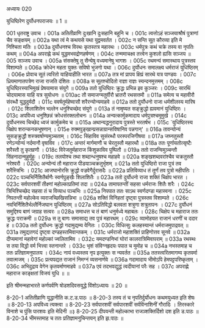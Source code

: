 अध्यायः 020

युधिष्ठिरेण दुर्योधनपराजयः ॥ 1 ॥

001	धृतराष्ट्र उवाच ।
001a	अतितीव्राणि दुःखानि दुःसहानि बहूनि च ।
001c	त्वत्तोऽहं सञ्जयाश्रौषं पुत्राणां चैव सङ्क्षयम् ॥
002a	यथा त्वं मे कथयसे यथा युद्वमवर्तत ।
002c	न सन्ति सूत कौरव्या इति मे निश्चिता मतिः ॥
003a	दुर्योधनश्च विरथः कृतस्तत्र महारथः ।
003c	धर्मपुत्रः कथं चक्रे तस्य वा नृपतिः कथम् ॥
004a	अपराह्णे कथं युद्धमभवद्रोणहर्षणम् ।
004c	तन्ममाचक्ष्व तत्त्वेन कुशलो ह्यसि सञ्जय ॥
005	सञ्जय उवाच ।
005a	संसक्तेषु तु सैन्येषु वध्यमानेषु भागशः ।
005c 	रथमन्यं समास्थाय पुत्रस्तव विशाम्पते ॥
006a	क्रोधेन महता युक्तः सविषो भुजगो यथा ।
006c	दुर्योधनः समालक्ष्य धर्मराजं युधिष्ठिरम् ।
006e	प्रोवाच सूतं त्वरितो याहियाहीति भारत ॥
007a	तत्र मां प्रापय क्षिप्रं सारथे यत्र पाण्डवः ।
007c	ध्रियमाणातपत्रेण राजा राजति दंशितः ॥
008a	स सूतश्चोदितो राज्ञा राज्ञः स्यन्दनमुत्तमम् ।
008c	युधिष्ठिरस्याभिमुखं प्रेषयामास संयुगे ॥
009a	ततो युधिष्ठिरः क्रुद्धः प्रभिन्न इव कुञ्जरः ।
009c	सारथिं चोदयामास याहि यत्र सुयोधनः ॥
010ac	तौ समाजग्मतुर्वीरौ भ्रातरौ रथसत्तमौ ॥
011a	समेत्य च महावीरौ संरब्धौ युद्धदुर्मदौ ।
011c	ववर्षतुर्महेष्वासौ शरैरन्योन्यमाहवे ॥
012a	ततो दुर्योधनो राजा धर्मशीलस्य मारिष ।
012c	शिलाशितेन भल्लेन धनुश्चिच्छेद संयुगे ॥
013a	तं नामृष्यत सङ्क्रुद्धो ह्यवमानं युधिष्ठिरः ।
013c	अपविध्य धनुश्छिन्नं क्रोधसंरक्तलोचनः ॥
014a	अन्यत्कार्मुकमादाय धर्मपुत्रश्चमूमुखे ।
014c	दुर्योधनस्य चिच्छेद ध्वजं कार्मुकमेव च ॥
015a	अथान्यद्धनुरादाय पुत्रस्ते भरतर्षभ ।
015c	`युधिष्ठिरस्य चिक्षेप शरान्कनकभूषणान् ।
015e	रुक्मपुङ्खान्प्रसन्नाग्रान्सविषानिव पन्नगान्' ॥
016a	तावन्योन्यं सुसङ्क्रुद्धौ शस्त्रवर्षाण्यमुञ्चताम् ।
016c	सिंहाविव सुसंरब्धौ परस्परजिगीषया ॥
017a	जघ्नतुस्तौ रणेऽन्योन्यं नर्दमानौ वृषाविव ।
017c	अन्तरं मार्गमाणौ च चेरतुस्तौ महारथौ ॥
018a	ततः पूर्णायतोत्सृष्टैः शरैस्तौ तु कृतव्रणौ ।
018c	विरेजतुर्महाराज किंशुकाविव पुष्पितौ ॥
019a	ततो राजन्विमुञ्चन्तौ सिंहनादान्मुहुर्मुहुः ।
019c	तलयोश्च तथा शब्दान्धनुषश्च महाहवे ॥
020a	शङ्खशब्दवरांश्चैव चक्रतुस्तौ नरेश्वरौ ।
020c	अन्योन्यं तौ महाराज पीडयाञ्चक्रतुर्भृशम् ॥
021a	ततो युधिष्ठिरो राजा पुत्रं तव शरैस्त्रिभिः ।
021c	आजघानोरसि क्रुद्धो वज्रवेगैर्दुरासदैः ॥
022a	प्रतिविव्याध तं तूर्णं तव पुत्रो महीपतिः ।
022c	पञ्चभिर्निशितैर्बाणैः स्वर्णपुङ्खैः शिलाशितैः ॥
023a	ततो दुर्योधनो राजा शक्तिं चिक्षेप भारत ।
023c	सर्वपारशवीं तीक्ष्णां महोल्काप्रतिमां तदा ॥
024a	तामापतन्तीं सहसा धर्मराजः शितैः शरैः ।
024c	त्रिभिश्चिच्छेद सहसा तं च विव्याध पञ्चभिः ॥
025a	निपपात ततः साऽथ स्वर्णदण्डा महास्वना ।
025c	निपतन्ती महोल्केव व्यराजच्छिखिसन्निभा ॥
026a	शक्तिं विनिहतां दृष्ट्वा पुत्रस्तव विशाम्पते ।
026c	नवभिर्निशितैर्भल्लैर्निजघान युधिष्ठिरम् ॥
027a	सोऽतिविद्धो बलवता शत्रुणा शत्रुतापनः ।
027c	दुर्योधनं समुद्दिश्य बाणं जग्राह सत्वरः ॥
028a	समाधत्त च तं बाणं धनुर्मध्ये महाबलः ।
028c	चिक्षेप च महाराज ततः क्रुद्धः पराक्रमी ॥
029a	स तु बाणः समासाद्य तव पुत्रं महारथम् ।
029c	व्यामोहयत राजानं धरणीं च ददार ह ॥
030a	ततो दुर्योधनः क्रुद्धो गदामुद्यम्य वेगितः ।
030c	विधित्सुः कलहस्यान्तं धर्मराजमुपाद्रवत् ॥
031a	तमुद्यतगदं दृष्ट्वा दण्डहस्तमिवान्तकम् ।
031c	धर्मराजो महाशक्तिं प्राहिणोत्तव सूनवे ॥
032a	दीप्यमानां महावेगां महोल्कां ज्वलितामिव ।
032c	यमदण्डनिभां घोरां कालरात्रिमिवापराम् ॥
033a	रथस्थः स तया विद्धो वर्म भित्त्वा स्तनान्तरे ।
033c	भृशं संविग्नहृदयः पपात च मुमोह च ॥
034a	नभस्तमाह च ततः प्रतिज्ञामनुपालय ।
034c	नायं वध्यस्तव नृप इत्युक्तः स न्यवर्तत ॥
035a	ततस्त्वरितमागम्य कृतवर्मा तवात्मजम् ।
035c	प्रत्यपद्यत राजानं निमग्नं व्यसनार्णवे ॥
036a	गदामादाय भीमोऽपि हेमपट्टपरिष्कृताम् ।
036c	अभिदुद्राव वेगेन कृतवर्माणमाहवे ॥
037a	एवं तदभवद्युद्धं त्वदीयानां परैः सह ।
037c	अपराह्णे महाराज काङ्क्षतां विजयं युधि ॥ ॥

इति श्रीमन्महाभारते कर्णपर्वणि षोडशदिवसयुद्धे विंशोऽध्यायः ॥ 20 ॥

8-20-1 अतितीव्राणि युद्धानीति क.ट.ड.पाठः ॥ 8-20-3 तस्य तं च नृपतिर्दुर्योधनः कथमयुध्यत इति शेषः ॥ 8-20-13 अपविध्य त्यक्त्वा ॥ 8-20-23 सर्वपारशवीं सर्वपारशवीं सर्वविनाशिनीं गौरादिः । तिरस्कारे विनाशे च पुंसि पारशवः इति मेदिनी ॥३ 8-20-25 दीपयन्ती महोल्काभा राजञ्शक्तिर्दिशो दश इति ड.पाठः ॥ 8-20-34 भीमस्तमाह च ततः प्रतिज्ञामनुचिन्तयन् इति झ.पाठः ॥
